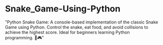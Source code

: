 # Snake_Game-Using-Python
"Python Snake Game: A console-based implementation of the classic Snake Game using Python. Control the snake, eat food, and avoid collisions to achieve the highest score. Ideal for beginners learning Python programming. 🐍🎮"

